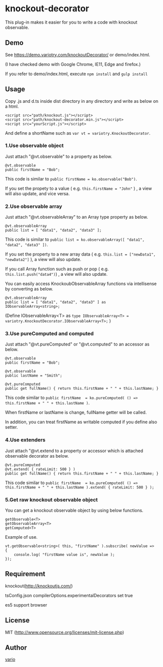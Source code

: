 # knockout-decorator

This plug-in makes it easier for you to write a code with knockout observable.

## Demo

See https://demo.variotry.com/knockoutDecorator/ or demo/index.html.

(I have checked demo with Google Chrome, IE11, Edge and firefox.)

If you refer to demo/index.html, execute `npm install` and `gulp install`
    
## Usage

Copy .js and d.ts inside dist directory in any directory and write as below on a html.

    <script src="path/knockout.js"></script>
    <script src="path/knockout-decorator.min.js"></script>
	<script src="yourScript.js"></script>

And define a shortName such as `var vt = variotry.KnockoutDecorator`.

### 1.Use observable object

Just attach "@vt.observable" to a property as below.

    @vt.observable
    public firstName = "Bob";

This code is similar to `public firstName = ko.observable("Bob")`.

If you set the propety to a value ( e.g. `this.firstName = "John"` ) , a view will also update, and vice versa.

### 2.Use observable array

Just attach "@vt.observableArray" to an Array type property as below.

    @vt.observableArray
    public list = [ "data1", "data2", "data3" ];
    
This code is similar to `public list = ko.observableArray([ "data1", "data2", "data3" ])`.

If you set the property to a new array data ( e.g. `this.list = ["newData1", "newData2"]` ), a view will also update. 

If you call Array function such as push or pop  ( e.g. `this.list.push("data4")`) , a view will also update.

You can easily access KnockoubObservableArray functions via intellisense by converting as below.

    @vt.observableArray
    public list = [ "data1", "data2", "data3" ] as IObservableArray<string>;
    
(Define IObservableArray&lt;T&gt; as `type IObservableArray<T> = variotry.KnockoutDecorator.IObservableArray<T>;` )

### 3.Use pureComputed and computed

Just attach "@vt.pureComputed" or "@vt.computed" to an accessor as below.

    @vt.observable
    public firstName = "Bob";
    
    @vt.observable
    public lastName = "Smith";
    
    @vt.pureComputed
    public get fullName() { return this.firstName + " " + this.lastName; }

This code similar to `public firstName  = ko.pureComputed( () => this.firstName + " " + this.lastName )`.

When firstName or lastName is change, fullName getter will be called.

In addition, you can treat firstName as writable computed if you define also setter.

### 4.Use extenders

Just attach "@vt.extend to a property or accessor which is attached observable decorator as below.

    @vt.pureComputed
    @vt.extend( { rateLimit: 500 } )
    public get fullName() { return this.firstName + " " + this.lastName; }
    
This code similar to `public firstName  = ko.pureComputed( () => this.firstName + " " + this.lastName ).extend( { rateLimit: 500 } );`


### 5.Get raw knockout observable object

You can get a knockout observable object by using below functions.

    getObservable<T>
    getObservableArray<T>
    getComputed<T>
    
Example of use.

    vt.getObservable<string>( this, "firstName" ).subscribe( newValue =>
    {
        console.log( "firstName value is", newValue );
    });


## Requirement

knockout(http://knockoutjs.com/)

tsConfig.json compilerOptions.experimentalDecorators set true

es5 support browser

## License

MIT (http://www.opensource.org/licenses/mit-license.php)

## Author

[vario](https://github.com/variotry/)
